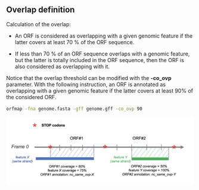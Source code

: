 ## Overlap definition

Calculation of the overlap:

* An ORF is considered as overlapping with a given genomic feature
  if the latter covers at least 70 % of the ORF sequence.

* If less than 70 % of an ORF sequence overlaps with a genomic
   feature,
   but the latter is totally included in the ORF sequence, 
   then the ORF is also considered as overlapping with it.

Notice that the overlap threshold can be modified with the **-co_ovp**
parameter. With the following instruction, an ORF is annotated 
as overlapping
with a given genomic feature if the latter covers at least 
90% of the considered ORF.


``` bash
orfmap -fna genome.fasta -gff genome.gff -co_ovp 90 
```


![Overlap definition](./img/mapping/orfmap_coverage.png)
